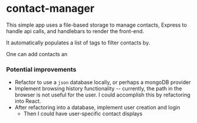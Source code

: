 # contact-manager
This simple app uses a file-based storage to manage contacts, Express to handle api calls, and handlebars to render the front-end.

It automatically populates a list of tags to filter contacts by.

One can add contacts an

### Potential improvements
 - Refactor to use a `json` database locally, or perhaps a mongoDB provider
 - Implement browsing history functionality -- currently, the path in the browser is not useful for the user. I could accomplish this by refactoring into React.
 - After refactoring into a database, implement user creation and login
   - Then I could have user-specific contact displays
